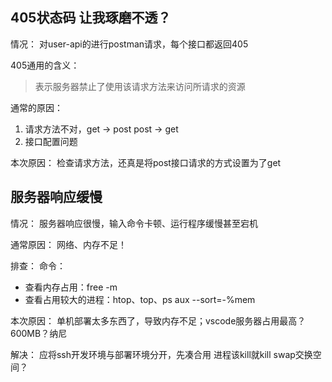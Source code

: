 



## 405状态码 让我琢磨不透？
情况：
对user-api的进行postman请求，每个接口都返回405

405通用的含义：
> 表示服务器禁止了使用该请求方法来访问所请求的资源

通常的原因：
1. 请求方法不对，get -> post   post -> get 
2. 接口配置问题

本次原因：
检查请求方法，还真是将post接口请求的方式设置为了get


## 服务器响应缓慢
情况：
服务器响应很慢，输入命令卡顿、运行程序缓慢甚至宕机

通常原因：
网络、内存不足！

排查：
命令：
* 查看内存占用：free -m
* 查看占用较大的进程：htop、top、ps aux --sort=-%mem

本次原因：
单机部署太多东西了，导致内存不足；vscode服务器占用最高？600MB？纳尼

解决：
应将ssh开发环境与部署环境分开，先凑合用 进程该kill就kill
swap交换空间？



